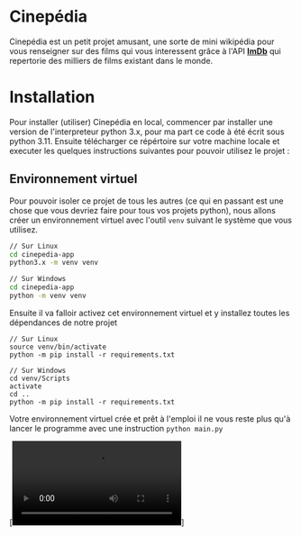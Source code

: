 # Cinepédia

Cinepédia est un petit projet amusant, une sorte de mini wikipédia pour vous renseigner sur des films qui vous  interessent grâce à l'API __[ImDb](https://developer.imdb.com/)__ qui repertorie des milliers de films existant dans le monde.

# Installation

Pour installer (utiliser) Cinepédia en local, commencer par installer une version de l'interpreteur python 3.x, pour ma part ce code à été écrit sous python 3.11. Ensuite télécharger ce répértoire sur votre machine locale et executer les quelques instructions suivantes pour pouvoir utilisez le projet :

## Environnement virtuel

Pour pouvoir isoler ce projet de tous les autres (ce qui en passant est une chose que vous devriez faire pour tous vos projets python), nous allons créer un environnement virtuel avec l'outil `venv` suivant le système que vous utilisez.

```bash 
// Sur Linux
cd cinepedia-app
python3.x -m venv venv

// Sur Windows
cd cinepedia-app
python -m venv venv
```

Ensuite il va falloir activez cet environnement virtuel et y installez toutes les dépendances de notre projet

```bas
// Sur Linux
source venv/bin/activate
python -m pip install -r requirements.txt

// Sur Windows
cd venv/Scripts
activate
cd ..
python -m pip install -r requirements.txt
```

Votre environnement virtuel crée et prêt à l'emploi il ne vous reste plus qu'à lancer le programme avec une instruction `python main.py`

[<video controls autoplay=true src="https://gaetan26.github.io/cinepedia-app/export/video.mp4">Aperçu</video>]

